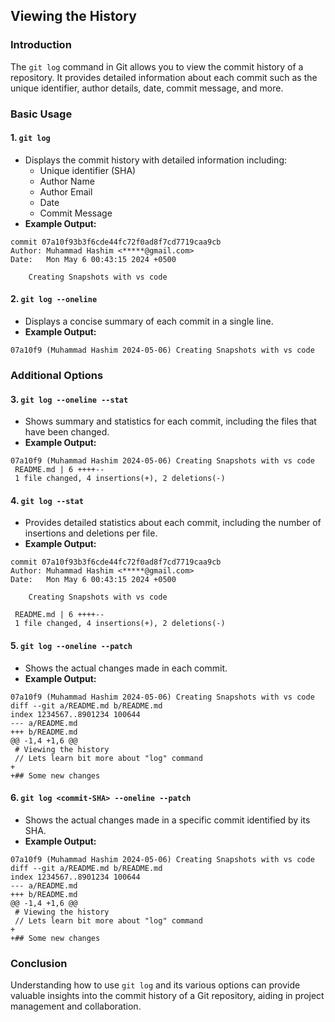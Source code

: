 ## Viewing the History

### Introduction
The `git log` command in Git allows you to view the commit history of a repository. It provides detailed information about each commit such as the unique identifier, author details, date, commit message, and more.

### Basic Usage

#### 1. `git log`
- Displays the commit history with detailed information including:
  - Unique identifier (SHA)
  - Author Name
  - Author Email
  - Date
  - Commit Message
- **Example Output:**
```
commit 07a10f93b3f6cde44fc72f0ad8f7cd7719caa9cb
Author: Muhammad Hashim <*****@gmail.com>
Date:   Mon May 6 00:43:15 2024 +0500

    Creating Snapshots with vs code
```

#### 2. `git log --oneline`
- Displays a concise summary of each commit in a single line.
- **Example Output:**
```
07a10f9 (Muhammad Hashim 2024-05-06) Creating Snapshots with vs code
```

### Additional Options

#### 3. `git log --oneline --stat`
- Shows summary and statistics for each commit, including the files that have been changed.
- **Example Output:**
```
07a10f9 (Muhammad Hashim 2024-05-06) Creating Snapshots with vs code
 README.md | 6 ++++--
 1 file changed, 4 insertions(+), 2 deletions(-)
```

#### 4. `git log --stat`
- Provides detailed statistics about each commit, including the number of insertions and deletions per file.
- **Example Output:**
```
commit 07a10f93b3f6cde44fc72f0ad8f7cd7719caa9cb
Author: Muhammad Hashim <*****@gmail.com>
Date:   Mon May 6 00:43:15 2024 +0500

    Creating Snapshots with vs code

 README.md | 6 ++++--
 1 file changed, 4 insertions(+), 2 deletions(-)
```

#### 5. `git log --oneline --patch`
- Shows the actual changes made in each commit.
- **Example Output:**
```
07a10f9 (Muhammad Hashim 2024-05-06) Creating Snapshots with vs code
diff --git a/README.md b/README.md
index 1234567..8901234 100644
--- a/README.md
+++ b/README.md
@@ -1,4 +1,6 @@
 # Viewing the history
 // Lets learn bit more about "log" command
+
+## Some new changes
```

#### 6. `git log <commit-SHA> --oneline --patch`
- Shows the actual changes made in a specific commit identified by its SHA.
- **Example Output:**
```
07a10f9 (Muhammad Hashim 2024-05-06) Creating Snapshots with vs code
diff --git a/README.md b/README.md
index 1234567..8901234 100644
--- a/README.md
+++ b/README.md
@@ -1,4 +1,6 @@
 # Viewing the history
 // Lets learn bit more about "log" command
+
+## Some new changes
```

### Conclusion
Understanding how to use `git log` and its various options can provide valuable insights into the commit history of a Git repository, aiding in project management and collaboration.